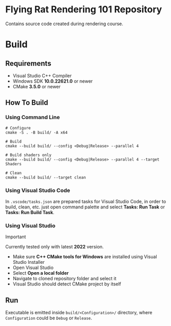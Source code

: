 # Flying Rat Rendering 101 Repository

Contains source code created during rendering course.

# Build

## Requirements

- Visual Studio C++ Compiler
- Windows SDK **10.0.22621.0** or newer
- CMake **3.5.0** or newer

## How To Build

### Using Command Line

```shell
# Configure
cmake -S . -B build/ -A x64

# Build
cmake --build build/ --config <Debug|Release> --parallel 4

# Build shaders only
cmake --build build/ --config <Debug|Release> --parallel 4 --target Shaders

# Clean
cmake --build build/ --target clean
```

### Using Visual Studio Code

In `.vscode/tasks.json` are prepared tasks for Visual Studio Code, in order to build, clean, etc. just open command palette and select **Tasks: Run Task** or **Tasks: Run Build Task**.

### Using Visual Studio

> [!IMPORTANT]
> Currently tested only with latest **2022** version.

- Make sure **C++ CMake tools for Windows** are installed using Visual Studio Installer
- Open Visual Studio
- Select **Open a local folder**
- Navigate to cloned repository folder and select it
- Visual Studio should detect CMake project by itself

## Run

Executable is emitted inside `build/<Configuration>/` directory, where `Configuration` could be `Debug` or `Release`.
